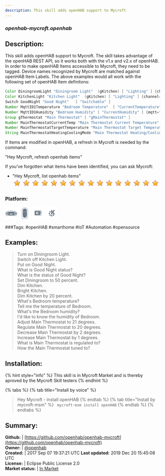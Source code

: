 ```yaml
---
description: This skill adds openHAB support to Mycroft
---
```


### _openhab-mycroft.openhab_  
## Description:  
This skill adds openHAB support to Mycroft.
The skill takes advantage of the openHAB REST API, so it works both with the v1.x and v2.x of openHAB.
In order to make openHAB Items accessible to Mycroft, they need to be tagged.
Device names recognized by Mycroft are matched against openHAB Item Labels.
The above examples would all work with the following set of openHAB Item definitons:
```java
Color DiningroomLight "Diningroom Light"  (gKitchen) [ "Lighting" ] {channel="hue:0200:1:bloom1:color"}
Color KitchenLight "Kitchen Light"  (gKitchen) [ "Lighting" ] {channel="hue:0200:1:bloom1:color"}
Switch GoodNight "Good Night"   [ "Switchable" ]
Number MqttID1Temperature "Bedroom Temperature"  [ "CurrentTemperature" ] {mqtt="<[mosquitto:mysensors/SI/1/1/1/0/0:state:default]"}
Number MqttID1Humidity "Bedroom Humidity" [ "CurrentHumidity" ] {mqtt="<[mosquitto:mysensors/SI/1/0/1/0/1:state:default]"}
Group gThermostat "Main Thermostat" [ "gMainThermostat" ]
Number MainThermostatCurrentTemp "Main Thermostat Current Temperature" (gMainThermostat) [ "CurrentTemperature" ]
Number MainThermostatTargetTemperature "Main Thermostat Target Temperature" (gMainThermostat) [ "TargetTemperature" ]
String MainThermostatHeatingCoolingMode "Main Thermostat Heating/Cooling Mode" (gMainThermostat) [ "homekit:HeatingCoolingMode" ]
```
If items are modified in openHAB, a refresh in Mycroft is needed by the command:

"Hey Mycroft, refresh openhab items"

If you've forgotten what items have been identified, you can ask Mycroft:
- "Hey Mycroft, list openhab items"  
![](../.gitbook/assets/star.png)![](../.gitbook/assets/star.png)![](../.gitbook/assets/star.png)![](../.gitbook/assets/star.png)![](../.gitbook/assets/star.png)![](../.gitbook/assets/star.png)![](../.gitbook/assets/star.png)![](../.gitbook/assets/star.png)![](../.gitbook/assets/star.png)![](../.gitbook/assets/star.png)![](../.gitbook/assets/star.png)![](../.gitbook/assets/star.png)![](../.gitbook/assets/star.png)![](../.gitbook/assets/star.png)![](../.gitbook/assets/star.png)![](../.gitbook/assets/star.png)  
### Platform:  
 ![Mark I](../.gitbook/assets/mark-1-icon.png)  ![Mark II](../.gitbook/assets/mark-2-icon.png)  ![Picroft](../.gitbook/assets/picroft-icon.png)  ![plasmoid](../.gitbook/assets/kde.png)   
  
###Tags: \#openHAB \#smarthome \#IoT \#Automation \#opensource   
## Examples:  
> Turn on Diningroom Light.  
> Switch off Kitchen Light.  
> Put on Good Night.  
> What is Good Night status?  
> What is the status of Good Night?  
> Set Diningroom to 50 percent.  
> Dim Kitchen.  
> Bright Kitchen.  
> Dim Kitchen by 20 percent.  
> What's Bedroom temperature?  
> Tell me the temperature of Bedroom.  
> What's the Bedroom humidity?  
> I'd like to know the humidity of Bedroom.  
> Adjust Main Thermostat to 21 degrees.  
> Regulate Main Thermostat to 20 degrees.  
> Decrease Main Thermostat by 2 degrees.  
> Increase Main Thermostat by 1 degrees.  
> What is Main Thermostat is regulated to?  
> How the Main Thermostat tuned to?  
  
## Installation:  
{% hint style="info" %}
This skill is in Mycroft Market and is thereby aproved by the Mycroft Skill testers
{% endhint %}
    
{% tabs %}
{% tab title="Install by voice" %}
> Hey Mycroft - install openHAB
{% endtab %}
  {% tab title="Install by mycroft-msm" %}
``` mycroft-msm install openHAB```
{% endtab %}
  {% endtabs %}
    
## Summary:  
**Github:** | [https://github.com/openhab/openhab-mycroft](https://github.com/openhab/openhab-mycroft)  
**Owner:** | [@openhab](https://github.com/openhab)  
**Created:** | 2017 Sep 07 19:37:21 UTC  **Last updated:** 2019 Dec 20 15:45:08 UTC  
**License:** | Eclipse Public License 2.0  
**Market status:** | [In Market](https://market.mycroft.ai/skill/openhab-skill)  
